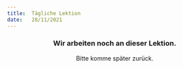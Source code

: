 ```yaml
---
title:  Tägliche Lektion
date:   28/11/2021
---
```


### <center>Wir arbeiten noch an dieser Lektion.</center>
<center>Bitte komme später zurück.</center>